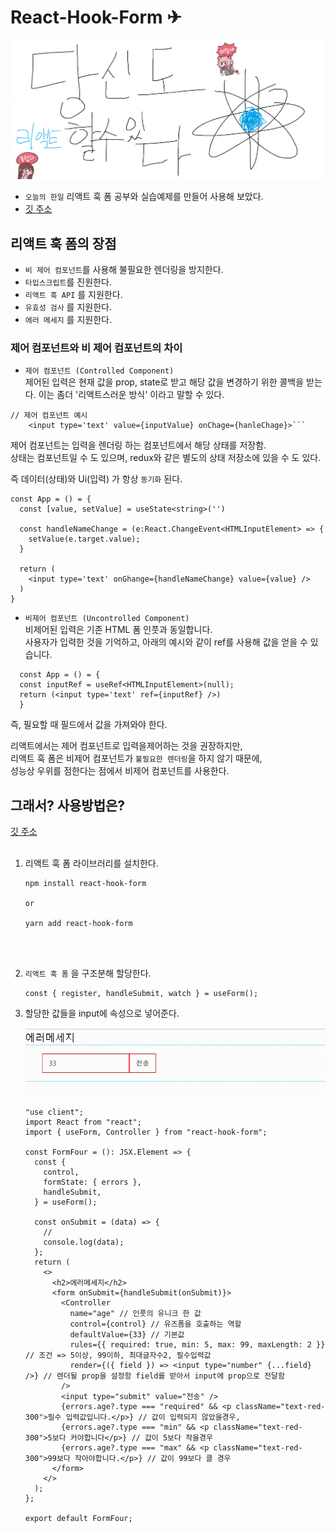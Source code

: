 # React-Hook-Form ✈

![대표 이미지](../images/canIReactBG/%EB%8B%B9%EC%8B%A0%EB%8F%84%ED%95%A0%EC%88%98%EC%9E%88%EB%8B%A4%EB%A6%AC%EC%95%A1%ED%8A%B8.png)

- `오늘의 한일` 리액트 훅 폼 공부와 실습예제를 만들어 사용해 보았다.
- [깃 주소](https://github.com/muzi55/react-hook-form)

## 리액트 훅 폼의 장점

- `비 제어 컴포넌트`를 사용해 불필요한 렌더링을 방지한다.
- `타입스크립트`를 진원한다.
- `리액트 훅 API` 를 지원한다.
- `유효성 검사` 를 지원한다.
- `에러 메세지` 를 지원한다.

### 제어 컴포넌트와 비 제어 컴포넌트의 차이

- `제어 컴포넌트 (Controlled Component)`<br/>
  제어된 입력은 현재 값을 prop, state로 받고 해당 값을 변경하기 위한 콜백을 받는다. 이는 좀더 '리액트스러운 방식' 이라고 말할 수 있다.

````tsx
// 제어 컴포넌트 예시
    <input type='text' value={inputValue} onChage={hanleChage}>```
````

제어 컴포넌트는 입력을 렌더링 하는 컴포넌트에서 해당 상태를 저장함.<br/>
상태는 컴포넌트일 수 도 있으며, redux와 같은 별도의 상태 저장소에 있을 수 도 있다.

즉 데이터(상태)와 Ui(입력) 가 항상 `동기화` 된다.

```tsx
const App = () = {
  const [value, setValue] = useState<string>('')

  const handleNameChange = (e:React.ChangeEvent<HTMLInputElement> => {
    setValue(e.target.value);
  }

  return (
    <input type='text' onGhange={handleNameChange} value={value} />
  )
}
```

- `비제어 컴포넌트 (Uncontrolled Component)`<br />
  비제어된 입력은 기존 HTML 폼 인풋과 동일합니다.<br/>
  사용자가 입력한 것을 기억하고, 아래의 예시와 같이 ref를 사용해 값을 얻을 수 있습니다.

```tsx
  const App = () = {
  const inputRef = useRef<HTMLInputElement>(null);
  return (<input type='text' ref={inputRef} />)
  }
```

즉, 필요할 때 필드에서 값을 가져와야 한다.

리액트에서는 제어 컴포넌트로 입력을제어하는 것을 권장하지만,<br/>
리액트 훅 폼은 비제어 컴포넌트가 `불필요한 렌더링`을 하지 않기 때문에,<br/>
성능상 우위를 점한다는 점에서 비제어 컴포넌트를 사용한다.

## 그래서? 사용방법은?

[깃 주소](https://github.com/muzi55/react-hook-form)
<br/>
<br/>

1. 리액트 훅 폼 라이브러리를 설치한다.

   ```
   npm install react-hook-form

   or

   yarn add react-hook-form
   ```

   <br/>
   <br/>

2. `리액트 훅 폼` 을 구조분해 할당한다.

   ```tsx
   const { register, handleSubmit, watch } = useForm();
   ```

3. 할당한 값들을 input에 속성으로 넣어준다.

   ![아래 코드 결과](<images/0922/리액트 훅 폼.gif>)

   ```tsx
   "use client";
   import React from "react";
   import { useForm, Controller } from "react-hook-form";

   const FormFour = (): JSX.Element => {
     const {
       control,
       formState: { errors },
       handleSubmit,
     } = useForm();

     const onSubmit = (data) => {
       //
       console.log(data);
     };
     return (
       <>
         <h2>에러메세지</h2>
         <form onSubmit={handleSubmit(onSubmit)}>
           <Controller
             name="age" // 인풋의 유니크 한 값
             control={control} // 유즈폼을 호출하는 역할
             defaultValue={33} // 기본값
             rules={{ required: true, min: 5, max: 99, maxLength: 2 }} // 조건 => 5이상, 99이하, 최대글자수2, 필수입력값
             render={({ field }) => <input type="number" {...field} />} // 렌더될 prop을 설정함 field를 받아서 input에 prop으로 전달함
           />
           <input type="submit" value="전송" />
           {errors.age?.type === "required" && <p className="text-red-300">필수 입력값입니다.</p>} // 값이 입력되지 않았을경우,
           {errors.age?.type === "min" && <p className="text-red-300">5보다 커야합니다</p>} // 값이 5보다 작을경우
           {errors.age?.type === "max" && <p className="text-red-300">99보다 작아야합니다.</p>} // 값이 99보다 클 경우
         </form>
       </>
     );
   };

   export default FormFour;
   ```
